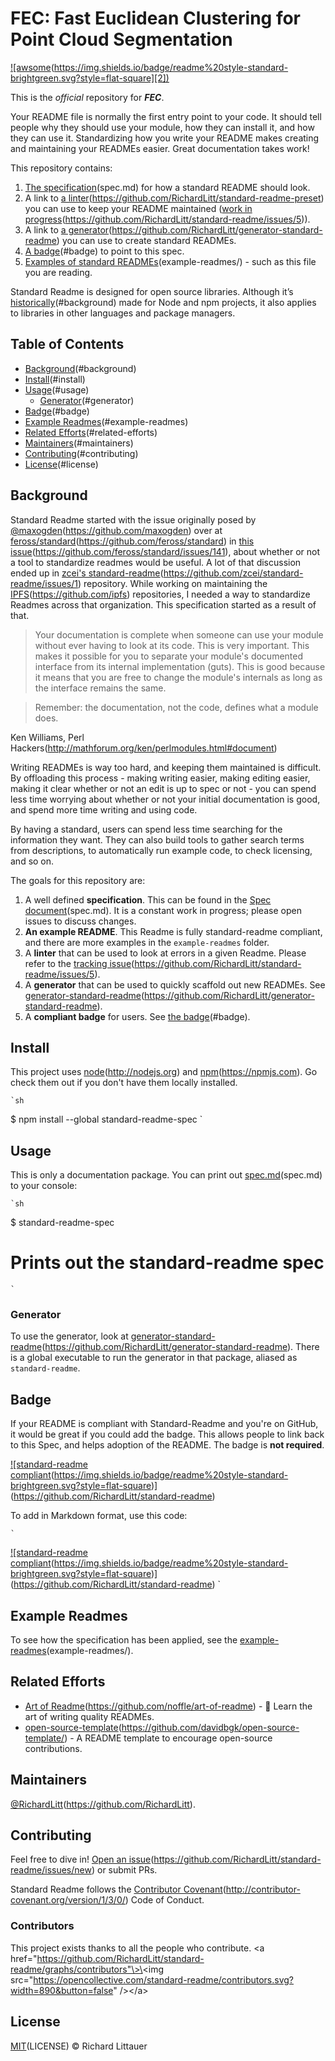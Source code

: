 
# FEC: Fast Euclidean Clustering for Point Cloud Segmentation

[!\[awsome]()([https://img.shields.io/badge/readme%20style-standard-brightgreen.svg?style=flat-square][2])](https://github.com/RichardLitt/standard-readme)

This is the _official_ repository for _**FEC**_.

Your README file is normally the first entry point to your code. It should tell people why they should use your module, how they can install it, and how they can use it. Standardizing how you write your README makes creating and maintaining your READMEs easier. Great documentation takes work!

This repository contains:

1. [The specification]()(spec.md) for how a standard README should look.
2. A link to [a linter]()(https://github.com/RichardLitt/standard-readme-preset) you can use to keep your README maintained ([work in progress]()(https://github.com/RichardLitt/standard-readme/issues/5)).
3. A link to [a generator]()(https://github.com/RichardLitt/generator-standard-readme) you can use to create standard READMEs.
4. [A badge]()(#badge) to point to this spec.
5. [Examples of standard READMEs]()(example-readmes/) - such as this file you are reading.

Standard Readme is designed for open source libraries. Although it’s [historically]()(#background) made for Node and npm projects, it also applies to libraries in other languages and package managers.


## Table of Contents

- [Background]()(#background)
- [Install]()(#install)
- [Usage]()(#usage)
	- [Generator]()(#generator)
- [Badge]()(#badge)
- [Example Readmes]()(#example-readmes)
- [Related Efforts]()(#related-efforts)
- [Maintainers]()(#maintainers)
- [Contributing]()(#contributing)
- [License]()(#license)

## Background

Standard Readme started with the issue originally posed by [@maxogden]()(https://github.com/maxogden) over at [feross/standard]()(https://github.com/feross/standard) in [this issue]()(https://github.com/feross/standard/issues/141), about whether or not a tool to standardize readmes would be useful. A lot of that discussion ended up in [zcei's standard-readme]()(https://github.com/zcei/standard-readme/issues/1) repository. While working on maintaining the [IPFS]()(https://github.com/ipfs) repositories, I needed a way to standardize Readmes across that organization. This specification started as a result of that.

> Your documentation is complete when someone can use your module without ever
having to look at its code. This is very important. This makes it possible for
you to separate your module's documented interface from its internal
implementation (guts). This is good because it means that you are free to
change the module's internals as long as the interface remains the same.

> Remember: the documentation, not the code, defines what a module does.

 Ken Williams, Perl Hackers(http://mathforum.org/ken/perlmodules.html#document)

Writing READMEs is way too hard, and keeping them maintained is difficult. By offloading this process - making writing easier, making editing easier, making it clear whether or not an edit is up to spec or not - you can spend less time worrying about whether or not your initial documentation is good, and spend more time writing and using code.

By having a standard, users can spend less time searching for the information they want. They can also build tools to gather search terms from descriptions, to automatically run example code, to check licensing, and so on.

The goals for this repository are:

1. A well defined **specification**. This can be found in the [Spec document]()(spec.md). It is a constant work in progress; please open issues to discuss changes.
2. **An example README**. This Readme is fully standard-readme compliant, and there are more examples in the `example-readmes` folder.
3. A **linter** that can be used to look at errors in a given Readme. Please refer to the [tracking issue]()(https://github.com/RichardLitt/standard-readme/issues/5).
4. A **generator** that can be used to quickly scaffold out new READMEs. See [generator-standard-readme]()(https://github.com/RichardLitt/generator-standard-readme).
5. A **compliant badge** for users. See [the badge]()(#badge).

## Install

This project uses [node]()(http://nodejs.org) and [npm]()(https://npmjs.com). Go check them out if you don't have them locally installed.

	`sh
$ npm install --global standard-readme-spec
	`

## Usage

This is only a documentation package. You can print out [spec.md]()(spec.md) to your console:

	`sh
$ standard-readme-spec
# Prints out the standard-readme spec
	`

### Generator

To use the generator, look at [generator-standard-readme]()(https://github.com/RichardLitt/generator-standard-readme). There is a global executable to run the generator in that package, aliased as `standard-readme`.

## Badge

If your README is compliant with Standard-Readme and you're on GitHub, it would be great if you could add the badge. This allows people to link back to this Spec, and helps adoption of the README. The badge is **not required**.

[!\[standard-readme compliant]()(https://img.shields.io/badge/readme%20style-standard-brightgreen.svg?style=flat-square)](https://github.com/RichardLitt/standard-readme)

To add in Markdown format, use this code:

	`
[!\[standard-readme compliant]()(https://img.shields.io/badge/readme%20style-standard-brightgreen.svg?style=flat-square)](https://github.com/RichardLitt/standard-readme)
	`

## Example Readmes

To see how the specification has been applied, see the [example-readmes]()(example-readmes/).

## Related Efforts

- [Art of Readme]()(https://github.com/noffle/art-of-readme) - 💌 Learn the art of writing quality READMEs.
- [open-source-template]()(https://github.com/davidbgk/open-source-template/) - A README template to encourage open-source contributions.

## Maintainers

[@RichardLitt]()(https://github.com/RichardLitt).

## Contributing

Feel free to dive in! [Open an issue]()(https://github.com/RichardLitt/standard-readme/issues/new) or submit PRs.

Standard Readme follows the [Contributor Covenant]()(http://contributor-covenant.org/version/1/3/0/) Code of Conduct.

### Contributors

This project exists thanks to all the people who contribute. 
\<a href="https://github.com/RichardLitt/standard-readme/graphs/contributors"\>\<img src="https://opencollective.com/standard-readme/contributors.svg?width=890&button=false" /\>\</a\>


## License

[MIT]()(LICENSE) © Richard Littauer

[2]:	https://img.shields.io/badge/awsome-code-green
